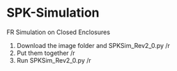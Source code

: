# SPK-Simulation
FR Simulation on Closed Enclosures
1. Download the image folder and SPKSim_Rev2_0.py /r
2. Put them together /r
3. Run SPKSim_Rev2_0.py /r
